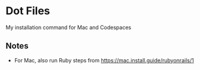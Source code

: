 # Dot Files

My installation command for Mac and Codespaces

## Notes

* For Mac, also run Ruby steps from <https://mac.install.guide/rubyonrails/1>

